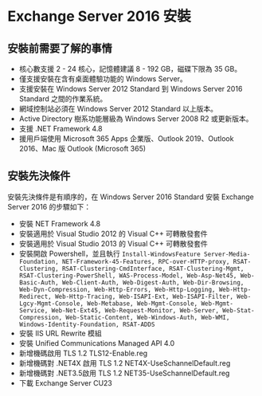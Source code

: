 # Exchange Server 2016 安裝

## 安裝前需要了解的事情

- 核心數支援 2 - 24 核心，記憶體建議 8 - 192 GB，磁碟下限為 35 GB。 <br>
- 僅支援安裝在含有桌面體驗功能的 Windows Server。<br>
- 支援安裝在 Windows Server 2012 Standard 到 Windows Server 2016 Standard 之間的作業系統。<br>
- 網域控制站必須在 Windows Server 2012 Standard 以上版本。<br>
- Active Directory 樹系功能層級為 Windows Server 2008 R2 或更新版本。<br>
- 支援 .NET Framework 4.8<br>
- 援用戶端使用 Microsoft 365 Apps 企業版、Outlook 2019、Outlook 2016、Mac 版 Outlook (Microsoft 365)<br>

## 安裝先決條件

安裝先決條件是有順序的，在 Windows Server 2016 Standard 安裝 Exchange Server 2016 的步驟如下：<br>

- 安裝 NET Framework 4.8<br>
- 安裝適用於 Visual Studio 2012 的 Visual C++ 可轉散發套件<br>
- 安裝適用於 Visual Studio 2013 的 Visual C++ 可轉散發套件<br>
- 安裝開啟 Powershell，並且執行 `Install-WindowsFeature Server-Media-Foundation, NET-Framework-45-Features, RPC-over-HTTP-proxy, RSAT-Clustering, RSAT-Clustering-CmdInterface, RSAT-Clustering-Mgmt, RSAT-Clustering-PowerShell, WAS-Process-Model, Web-Asp-Net45, Web-Basic-Auth, Web-Client-Auth, Web-Digest-Auth, Web-Dir-Browsing, Web-Dyn-Compression, Web-Http-Errors, Web-Http-Logging, Web-Http-Redirect, Web-Http-Tracing, Web-ISAPI-Ext, Web-ISAPI-Filter, Web-Lgcy-Mgmt-Console, Web-Metabase, Web-Mgmt-Console, Web-Mgmt-Service, Web-Net-Ext45, Web-Request-Monitor, Web-Server, Web-Stat-Compression, Web-Static-Content, Web-Windows-Auth, Web-WMI, Windows-Identity-Foundation, RSAT-ADDS`<br>
- 安裝 IIS URL Rewrite 模組<br>
- 安裝 Unified Communications Managed API 4.0<br>
- 新增機碼啟用 TLS 1.2 TLS12-Enable.reg<br>
- 新增機碼對 .NET4X 啟用 TLS 1.2 NET4X-UseSchannelDefault.reg<br>
- 新增機碼對 .NET3.5啟用 TLS 1.2 NET35-UseSchannelDefault.reg<br>
- 下載 Exchange Server CU23 <br>

